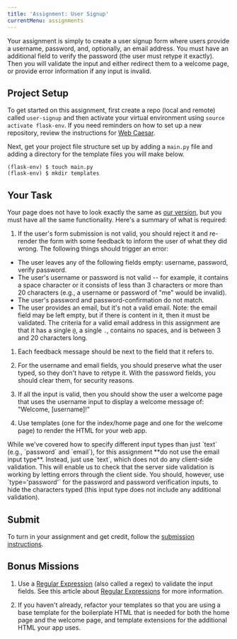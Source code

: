 ```yaml
---
title: 'Assignment: User Signup'
currentMenu: assignments
---
```


Your assignment is simply to create a user signup form where users provide a username, password, and, optionally, an email address. You must have an additional field to verify the password (the user must retype it exactly). Then you will validate the input and either redirect them to a welcome page, or provide error information if any input is invalid.

## Project Setup

To get started on this assignment, first create a repo (local and remote) called `user-signup` and then activate your virtual environment using `source activate flask-env`. If you need reminders on how to set up a new repository, review the instructions for [Web Caesar](../web-caesar/#git-repository-setup).

Next, get your project file structure set up by adding a `main.py` file and adding a directory for the template files you will make below.

```nohighlight
(flask-env) $ touch main.py
(flask-env) $ mkdir templates
```

## Your Task

Your page does not have to look exactly the same as [our version][signup-example], but you must have all the same functionality. Here's a summary of what is required:

1. If the user's form submission is not valid, you should reject it and re-render the form with some feedback to inform the user of what they did wrong. The following things should trigger an error:
  - The user leaves any of the following fields empty: username, password, verify password.
  - The user's username or password is not valid -- for example, it contains a space character or it consists of less than 3 characters or more than 20 characters (e.g., a username or password of "me" would be invalid).
  - The user's password and password-confirmation do not match.
  - The user provides an email, but it's not a valid email. Note: the email field may be left empty, but if there is content in it, then it must be validated. The criteria for a valid email address in this assignment are that it has a single `@`, a single `.`, contains no spaces, and is between 3 and 20 characters long.

1. Each feedback message should be next to the field that it refers to.

1. For the username and email fields, you should preserve what the user typed, so they don't have to retype it. With the password fields, you should clear them, for security reasons.

1. If all the input is valid, then you should show the user a welcome page that uses the username input to display a welcome message of: "Welcome, [username]!"

1. Use templates (one for the index/home page and one for the welcome page) to render the HTML for your web app.

<aside class="aside-note" markdown="1">
While we've covered how to specify different input types than just `text` (e.g., `password` and `email`), for this assignment **do not use the email input type**. Instead, just use `text`, which does not do any client-side validation. This will enable us to check that the server side validation is working by letting errors through the client side. You should, however, use `type='password'` for the password and password verification inputs, to hide the characters typed (this input type does not include any additional validation).
</aside>

## Submit

To turn in your assignment and get credit, follow the [submission instructions][submission-instructions].

## Bonus Missions

1. Use a [Regular Expression](https://docs.python.org/3/library/re.html) (also called a regex) to validate the input fields. See this article about [Regular Expressions](https://en.wikipedia.org/wiki/Regular_expression) for more information.

2. If you haven't already, refactor your templates so that you are using a base template for the boilerplate HTML that is needed for both the home page and the welcome page, and template extensions for the additional HTML your app uses.


[signup-example]: https://launchcode-demos.appspot.com/signup
[submission-instructions]: ../
